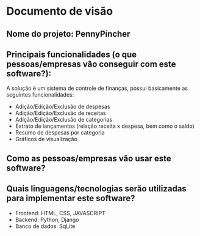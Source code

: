 # Documento de visão

## Nome do projeto: PennyPincher

## Principais funcionalidades (o que pessoas/empresas vão conseguir com este software?):

A solução é um sistema de controle de finanças, possui basicamente as seguintes funcionalidades:

* Adição/Edição/Exclusão de despesas
* Adição/Edição/Exclusão de receitas 
* Adição/Edição/Exclusão de categorias
* Extrato de lançamentos (relação receita x despesa, bem como o saldo)
* Resumo de despesas por categoria
* Gráficos de visualização

## Como as pessoas/empresas vão usar este software?



## Quais linguagens/tecnologias serão utilizadas para implementar este software?

* Frontend: HTML, CSS, JAVASCRIPT
* Backend: Python, Django 
* Banco de dados: SqLite

